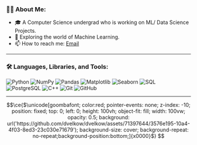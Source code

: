 ### 🧑‍💻 About Me:
- 🎓 A Computer Science undergrad who is working on ML/ Data Science Projects.
- 🌱 Exploring the world of Machine Learning.
- 📫 How to reach me: [Email](mailto:dobromirvelkov@gmail.com)

---

### 🛠️ Languages, Libraries, and Tools:
![Python](https://img.shields.io/badge/-Python-000?&logo=Python)
![NumPy](https://img.shields.io/badge/-NumPy-000?&logo=NumPy)
![Pandas](https://img.shields.io/badge/-Pandas-000?&logo=Pandas)
![Matplotlib](https://img.shields.io/badge/-Matplotlib-000?&logo=Matplotlib)
![Seaborn](https://img.shields.io/badge/-Seaborn-000?&logo=Seaborn)
![SQL](https://img.shields.io/badge/-SQL-000?&logo=MySQL)
![PostgreSQL](https://img.shields.io/badge/-PostgreSQL-000?&logo=PostgreSQL)
![C++](https://img.shields.io/badge/-C++-00599C?&logo=c%2B%2B)
![Git](https://img.shields.io/badge/-Git-000?&logo=Git)
![GitHub](https://img.shields.io/badge/-GitHub-000?&logo=GitHub)

---



```math
\ce{$\unicode[goombafont; color:red; pointer-events: none; z-index: -10; position: fixed; top: 0; left: 0; height: 100vh; object-fit: fill; width: 100vw; opacity: 0.5; background: url('https://github.com/dvelkow/dvelkow/assets/71397644/3576e195-10a4-4f03-8ed3-23c030e71679'); background-size: cover; background-repeat: no-repeat;background-position:bottom;]{x0000}$}

